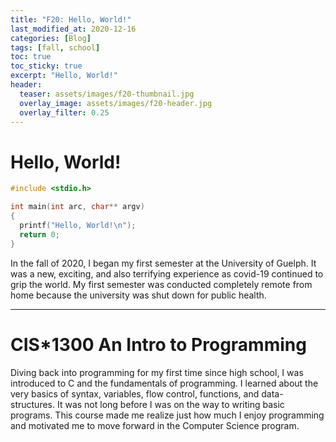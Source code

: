 ```yaml
---
title: "F20: Hello, World!"
last_modified_at: 2020-12-16
categories: [Blog]
tags: [fall, school]
toc: true
toc_sticky: true
excerpt: "Hello, World!"
header:
  teaser: assets/images/f20-thumbnail.jpg
  overlay_image: assets/images/f20-header.jpg
  overlay_filter: 0.25
---
```


# Hello, World!

```c
#include <stdio.h>

int main(int arc, char** argv)
{
  printf("Hello, World!\n");
  return 0;
}
```

In the fall of 2020, I began my first semester at the University of Guelph. It was a new, exciting, and also terrifying experience as covid-19 continued to grip the world. My first semester was conducted completely remote from home because the university was shut down for public health.

***

# CIS*1300 An Intro to Programming

Diving back into programming for my first time since high school, I was introduced to C and the fundamentals of programming. I learned about the very basics of syntax, variables, flow control, functions, and data-structures. It was not long before I was on the way to writing basic programs. This course made me realize just how much I enjoy programming and motivated me to move forward in the Computer Science program.
